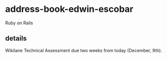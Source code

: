 # address-book-edwin-escobar
Ruby on Rails

## details

Wikilane Technical Assessment due two weeks from today (December, 9th).
